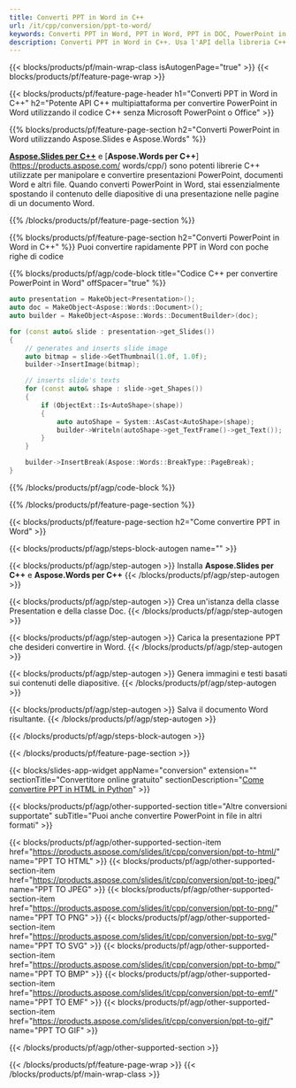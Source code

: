 ```yaml
---
title: Converti PPT in Word in C++
url: /it/cpp/conversion/ppt-to-word/
keywords: Converti PPT in Word, PPT in Word, PPT in DOC, PowerPoint in Word, API C++, Libreria C++, CPP
description: Converti PPT in Word in C++. Usa l'API della libreria C++ per convertire PowerPoint in Word
---
```


{{< blocks/products/pf/main-wrap-class isAutogenPage="true" >}}
{{< blocks/products/pf/feature-page-wrap >}}

{{< blocks/products/pf/feature-page-header h1="Converti PPT in Word in C++" h2="Potente API C++ multipiattaforma per convertire PowerPoint in Word utilizzando il codice C++ senza Microsoft PowerPoint o Office" >}}

{{% blocks/products/pf/feature-page-section h2="Converti PowerPoint in Word utilizzando Aspose.Slides e Aspose.Words" %}}

[**Aspose.Slides per C++**](https://products.aspose.com/slides/it/cpp/) e [**Aspose.Words per C++**](https://products.aspose.com/ words/cpp/) sono potenti librerie C++ utilizzate per manipolare e convertire presentazioni PowerPoint, documenti Word e altri file. Quando converti PowerPoint in Word, stai essenzialmente spostando il contenuto delle diapositive di una presentazione nelle pagine di un documento Word.

{{% /blocks/products/pf/feature-page-section %}}




{{% blocks/products/pf/feature-page-section  h2="Converti PowerPoint in Word in C++" %}}
Puoi convertire rapidamente PPT in Word con poche righe di codice

{{% blocks/products/pf/agp/code-block title="Codice C++ per convertire PowerPoint in Word" offSpacer="true" %}}
```cpp
auto presentation = MakeObject<Presentation>();
auto doc = MakeObject<Aspose::Words::Document>();
auto builder = MakeObject<Aspose::Words::DocumentBuilder>(doc);

for (const auto& slide : presentation->get_Slides())
{
    // generates and inserts slide image
    auto bitmap = slide->GetThumbnail(1.0f, 1.0f);
    builder->InsertImage(bitmap);

    // inserts slide's texts
    for (const auto& shape : slide->get_Shapes())
    {
        if (ObjectExt::Is<AutoShape>(shape))
        {
            auto autoShape = System::AsCast<AutoShape>(shape);
            builder->Writeln(autoShape->get_TextFrame()->get_Text());
        }
    }

    builder->InsertBreak(Aspose::Words::BreakType::PageBreak);
}
```
{{% /blocks/products/pf/agp/code-block %}}

{{% /blocks/products/pf/feature-page-section %}}




{{< blocks/products/pf/feature-page-section  h2="Come convertire PPT in Word" >}}


{{< blocks/products/pf/agp/steps-block-autogen name="" >}}


{{< blocks/products/pf/agp/step-autogen >}}
Installa **Aspose.Slides per C++** e **Aspose.Words per C++** 
{{< /blocks/products/pf/agp/step-autogen >}}

{{< blocks/products/pf/agp/step-autogen >}}
Crea un'istanza della classe Presentation e della classe Doc.
{{< /blocks/products/pf/agp/step-autogen >}}

{{< blocks/products/pf/agp/step-autogen >}}
Carica la presentazione PPT che desideri convertire in Word.
{{< /blocks/products/pf/agp/step-autogen >}}

{{< blocks/products/pf/agp/step-autogen >}}
Genera immagini e testi basati sui contenuti delle diapositive.
{{< /blocks/products/pf/agp/step-autogen >}}

{{< blocks/products/pf/agp/step-autogen >}}
Salva il documento Word risultante.
{{< /blocks/products/pf/agp/step-autogen >}}


{{< /blocks/products/pf/agp/steps-block-autogen >}}


{{< /blocks/products/pf/feature-page-section >}}




{{< blocks/slides-app-widget  appName="conversion" extension="" sectionTitle="Convertitore online gratuito" sectionDescription="[Come convertire PPT in HTML in Python](https://products.aspose.com/slides/it/python-net/conversion/ppt-to-html/)" >}}

{{< blocks/products/pf/agp/other-supported-section title="Altre conversioni supportate" subTitle="Puoi anche convertire PowerPoint in file in altri formati" >}}


{{< blocks/products/pf/agp/other-supported-section-item href="https://products.aspose.com/slides/it/cpp/conversion/ppt-to-html/" name="PPT TO HTML" >}}
{{< blocks/products/pf/agp/other-supported-section-item href="https://products.aspose.com/slides/it/cpp/conversion/ppt-to-jpeg/" name="PPT TO JPEG" >}}
{{< blocks/products/pf/agp/other-supported-section-item href="https://products.aspose.com/slides/it/cpp/conversion/ppt-to-png/" name="PPT TO PNG" >}}
{{< blocks/products/pf/agp/other-supported-section-item href="https://products.aspose.com/slides/it/cpp/conversion/ppt-to-svg/" name="PPT TO SVG" >}}
{{< blocks/products/pf/agp/other-supported-section-item href="https://products.aspose.com/slides/it/cpp/conversion/ppt-to-bmp/" name="PPT TO BMP" >}}
{{< blocks/products/pf/agp/other-supported-section-item href="https://products.aspose.com/slides/it/cpp/conversion/ppt-to-emf/" name="PPT TO EMF" >}}
{{< blocks/products/pf/agp/other-supported-section-item href="https://products.aspose.com/slides/it/cpp/conversion/ppt-to-gif/" name="PPT TO GIF" >}}



{{< /blocks/products/pf/agp/other-supported-section >}}

{{< /blocks/products/pf/feature-page-wrap >}}
{{< /blocks/products/pf/main-wrap-class >}}